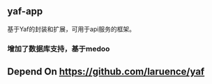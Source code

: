 ## yaf-app
基于Yaf的封装和扩展，可用于api服务的框架。
### 增加了数据库支持，基于medoo
## Depend On https://github.com/laruence/yaf